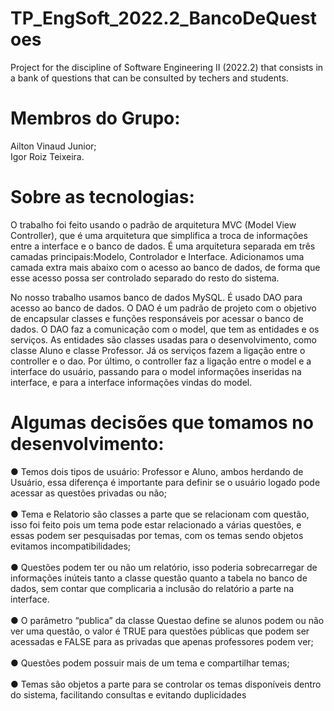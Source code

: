 # TP_EngSoft_2022.2_BancoDeQuestoes
Project for the discipline of Software Engineering II (2022.2) that consists in a bank of questions that can be consulted by techers and students.

# Membros do Grupo:
Ailton Vinaud Junior;<br />
Igor Roiz Teixeira.

# Sobre as tecnologias:
O trabalho foi feito usando o padrão de arquitetura MVC (Model View Controller), que é uma arquitetura que simplifica a troca de informações entre a interface e o banco de dados. É uma arquitetura separada em três camadas principais:Modelo, Controlador e Interface. Adicionamos uma camada extra mais abaixo com o acesso ao banco de dados, de forma que esse acesso possa ser controlado separado do resto do sistema.

No nosso trabalho usamos banco de dados MySQL. É usado DAO para acesso ao banco de dados. O DAO é um padrão de projeto com o objetivo de encapsular classes e funções responsáveis por acessar o banco de dados. O DAO faz a comunicação com o model, que tem as entidades e os serviços. As entidades são classes usadas para o desenvolvimento, como classe Aluno e classe Professor. Já os serviços fazem a ligação entre o controller e o dao. Por último, o controller faz a ligação entre o model e a interface do usuário, passando para o model informações inseridas na interface, e para a interface informações vindas do model.

# Algumas decisões que tomamos no desenvolvimento:
●	Temos dois tipos de usuário: Professor e Aluno, ambos herdando de Usuário, essa diferença é importante para definir se o usuário logado pode acessar as questões privadas ou não;<br /><br />
●	Tema e Relatorio são classes a parte que se relacionam com questão, isso foi feito pois um tema pode estar relacionado a várias questões, e essas podem ser pesquisadas por temas, com os temas sendo objetos evitamos incompatibilidades;<br /><br />
●	Questões podem ter ou não um relatório, isso poderia sobrecarregar de informações inúteis tanto a classe questão quanto a tabela no banco de dados, sem contar que complicaria a inclusão do relatório a parte na interface.<br /><br />
●	O parâmetro “publica” da classe Questao define se alunos podem ou não ver uma questão, o valor é TRUE para questões públicas que podem ser acessadas e FALSE para as privadas que apenas professores podem ver;<br /><br />
●	Questões podem possuir mais de um tema e compartilhar temas;<br /><br />
●	Temas são objetos a parte para se controlar os temas disponíveis dentro do sistema, facilitando consultas e evitando duplicidades






